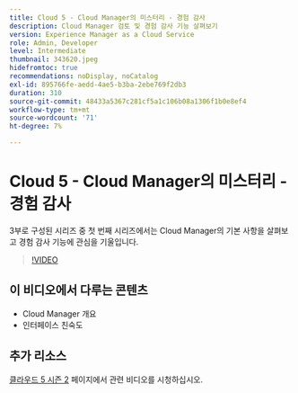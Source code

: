 ```yaml
---
title: Cloud 5 - Cloud Manager의 미스터리 - 경험 감사
description: Cloud Manager 검토 및 경험 감사 기능 살펴보기
version: Experience Manager as a Cloud Service
role: Admin, Developer
level: Intermediate
thumbnail: 343620.jpeg
hidefromtoc: true
recommendations: noDisplay, noCatalog
exl-id: 895766fe-aedd-4ae5-b3ba-2ebe769f2db3
duration: 310
source-git-commit: 48433a5367c281cf5a1c106b08a1306f1b0e8ef4
workflow-type: tm+mt
source-wordcount: '71'
ht-degree: 7%

---
```


# Cloud 5 - Cloud Manager의 미스터리 - 경험 감사

3부로 구성된 시리즈 중 첫 번째 시리즈에서는 Cloud Manager의 기본 사항을 살펴보고 경험 감사 기능에 관심을 기울입니다.

>[!VIDEO](https://video.tv.adobe.com/v/343620?quality=12&learn=on)

## 이 비디오에서 다루는 콘텐츠

+ Cloud Manager 개요
+ 인터페이스 친숙도

## 추가 리소스

[클라우드 5 시즌 2](../cloud5-season-2.md) 페이지에서 관련 비디오를 시청하십시오.
